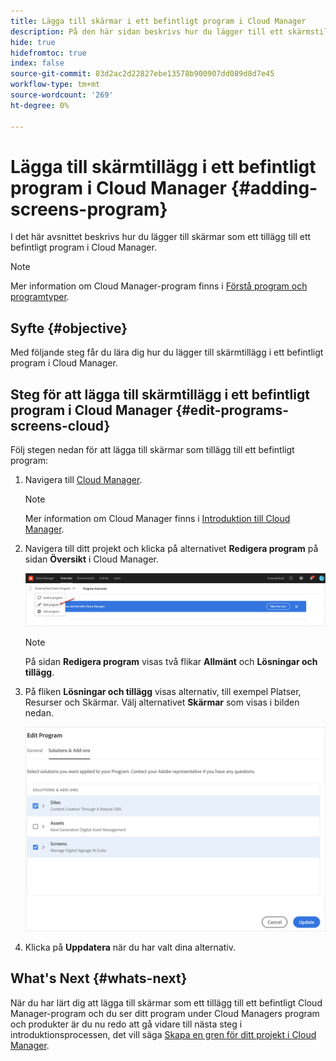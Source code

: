 ```yaml
---
title: Lägga till skärmar i ett befintligt program i Cloud Manager
description: På den här sidan beskrivs hur du lägger till ett skärmstillägg i ett befintligt program i Cloud Manager för skärmar som en Cloud Service.
hide: true
hidefromtoc: true
index: false
source-git-commit: 83d2ac2d22827ebe13578b900907dd089d8d7e45
workflow-type: tm+mt
source-wordcount: '269'
ht-degree: 0%

---
```



# Lägga till skärmtillägg i ett befintligt program i Cloud Manager {#adding-screens-program}

I det här avsnittet beskrivs hur du lägger till skärmar som ett tillägg till ett befintligt program i Cloud Manager.

>[!NOTE]
>Mer information om Cloud Manager-program finns i [Förstå program och programtyper](https://experienceleague.adobe.com/docs/experience-manager-cloud-service/onboarding/getting-access/understand-program-types.html?lang=en).

## Syfte {#objective}

Med följande steg får du lära dig hur du lägger till skärmtillägg i ett befintligt program i Cloud Manager.

## Steg för att lägga till skärmtillägg i ett befintligt program i Cloud Manager {#edit-programs-screens-cloud}

Följ stegen nedan för att lägga till skärmar som tillägg till ett befintligt program:

1. Navigera till [Cloud Manager](https://my.cloudmanager.adobe.com/).

   >[!NOTE]
   >Mer information om Cloud Manager finns i [Introduktion till Cloud Manager](https://experienceleague.adobe.com/docs/experience-manager-cloud-service/onboarding/onboarding-concepts/cloud-manager-introduction.html?lang=en).

1. Navigera till ditt projekt och klicka på alternativet **Redigera program** på sidan **Översikt** i Cloud Manager.

   ![bild](/help/screens-cloud/assets/onboarding/add-onexisting1.png)

   >[!NOTE]
   >På sidan **Redigera program** visas två flikar **Allmänt** och **Lösningar och tillägg**.

1. På fliken **Lösningar och tillägg** visas alternativ, till exempel Platser, Resurser och Skärmar. Välj alternativet **Skärmar** som visas i bilden nedan.

   ![bild](/help/screens-cloud/assets/onboarding/add-onexisting2.png)

1. Klicka på **Uppdatera** när du har valt dina alternativ.

## What&#39;s Next {#whats-next}

När du har lärt dig att lägga till skärmar som ett tillägg till ett befintligt Cloud Manager-program och du ser ditt program under Cloud Managers program och produkter är du nu redo att gå vidare till nästa steg i introduktionsprocessen, det vill säga [Skapa en gren för ditt projekt i Cloud Manager](/help/screens-cloud/onboarding-screens-cloud/creating-a-branch.md).